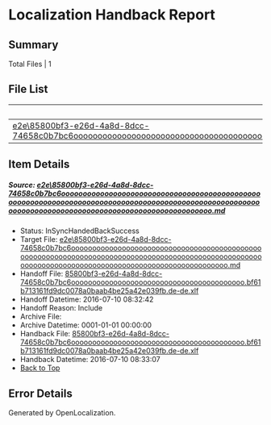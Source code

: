 # <a name='report-top'></a> Localization Handback Report

## Summary
 Total Files | 1

## File List
 Source File | Status | Details 
 ----------- | ------ | ------- 
 [e2e\85800bf3-e26d-4a8d-8dcc-74658c0b7bc6ooooooooooooooooooooooooooooooooooooooooooooooooooooooooooooooooooooooooooooooooooooooooooooooooooooooooooooooooooooooooooooooooooooooooooooooooooooooo.md](https://github.com/OpenLocalizationTestOrg/oltest/blob/7560722b61f0958ddc5ace3b32c1c5d3849214e5/e2e/85800bf3-e26d-4a8d-8dcc-74658c0b7bc6ooooooooooooooooooooooooooooooooooooooooooooooooooooooooooooooooooooooooooooooooooooooooooooooooooooooooooooooooooooooooooooooooooooooooooooooooooooooo.md) | InSyncHandedBackSuccess | [Details](#9491f45d8fd6f5ea1f0572c6fbb9ef5819df15762)

## Item Details
##### <a name='9491f45d8fd6f5ea1f0572c6fbb9ef5819df15762'></a> Source: [e2e\85800bf3-e26d-4a8d-8dcc-74658c0b7bc6ooooooooooooooooooooooooooooooooooooooooooooooooooooooooooooooooooooooooooooooooooooooooooooooooooooooooooooooooooooooooooooooooooooooooooooooooooooooo.md](https://github.com/OpenLocalizationTestOrg/oltest/blob/7560722b61f0958ddc5ace3b32c1c5d3849214e5/e2e/85800bf3-e26d-4a8d-8dcc-74658c0b7bc6ooooooooooooooooooooooooooooooooooooooooooooooooooooooooooooooooooooooooooooooooooooooooooooooooooooooooooooooooooooooooooooooooooooooooooooooooooooooo.md)
* Status: InSyncHandedBackSuccess
* Target File: [e2e\85800bf3-e26d-4a8d-8dcc-74658c0b7bc6ooooooooooooooooooooooooooooooooooooooooooooooooooooooooooooooooooooooooooooooooooooooooooooooooooooooooooooooooooooooooooooooooooooooooooooooooooooooo.md](https://github.com/OpenLocalizationTestOrg/oltest-dede-fly/blob/e72e7a4bea55da8cbba5c126a82fced49ed91aa2/e2e/85800bf3-e26d-4a8d-8dcc-74658c0b7bc6ooooooooooooooooooooooooooooooooooooooooooooooooooooooooooooooooooooooooooooooooooooooooooooooooooooooooooooooooooooooooooooooooooooooooooooooooooooooo.md)
* Handoff File: [85800bf3-e26d-4a8d-8dcc-74658c0b7bc6ooooooooooooooooooooooooooooooooooooooooo.bf61b713161fd9dc0078a0baab4be25a42e039fb.de-de.xlf](https://github.com/OpenLocalizationTestOrg/olhandoff-e2e/blob/3a3548524ea4e2e3603f3d0c5219cf822ae79d88/ol-handoff/OpenLocalizationTestOrg/oltest-dede-fly/ci/ht/85800bf3-e26d-4a8d-8dcc-74658c0b7bc6ooooooooooooooooooooooooooooooooooooooooo.bf61b713161fd9dc0078a0baab4be25a42e039fb.de-de.xlf)
* Handoff Datetime: 2016-07-10 08:32:42
* Handoff Reason: Include
* Archive File: 
* Archive Datetime: 0001-01-01 00:00:00
* Handback File: [85800bf3-e26d-4a8d-8dcc-74658c0b7bc6ooooooooooooooooooooooooooooooooooooooooo.bf61b713161fd9dc0078a0baab4be25a42e039fb.de-de.xlf](https://github.com/OpenLocalizationTestOrg/olhandback-e2e/blob/a9c9c9766e432c7b98a01230bdd87cf4832cf95b/ol-handback/OpenLocalizationTestOrg/oltest-dede-fly/ci/ht/85800bf3-e26d-4a8d-8dcc-74658c0b7bc6ooooooooooooooooooooooooooooooooooooooooo.bf61b713161fd9dc0078a0baab4be25a42e039fb.de-de.xlf)
* Handback Datetime: 2016-07-10 08:33:07
* [Back to Top](#report-top)


## Error Details

Generated by OpenLocalization.
